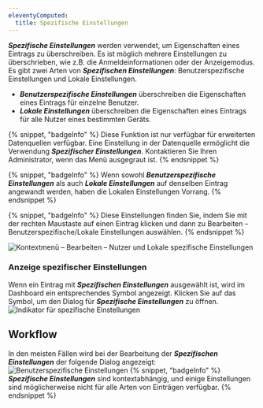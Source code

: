 ```yaml
---
eleventyComputed:
  title: Spezifische Einstellungen
---
```

***Spezifische Einstellungen*** werden verwendet, um Eigenschaften eines Eintrags zu überschreiben. Es ist möglich mehrere Einstellungen zu überschrieben, wie z.B. die Anmeldeinformationen oder der Anzeigemodus. Es gibt zwei Arten von ***Spezifischen Einstellungen***: Benutzerspezifische Einstellungen und Lokale Einstellungen.

* ***Benutzerspezifische Einstellungen*** überschreiben die Eigenschaften eines Eintrags für einzelne Benutzer.
* ***Lokale Einstellungen*** überschreiben die Eigenschaften eines Eintrags für alle Nutzer eines bestimmten Geräts.

{% snippet, "badgeInfo" %}
Diese Funktion ist nur verfügbar für erweiterten Datenquellen verfügbar. Eine Einstellung in der Datenquelle ermöglicht die Verwendung ***Spezifischer Einstellungen***. Kontaktieren Sie Ihren Administrator, wenn das Menü ausgegraut ist.
{% endsnippet %}

{% snippet, "badgeInfo" %}
Wenn sowohl ***Benutzerspezifische Einstellungen*** als auch ***Lokale Einstellungen*** auf denselben Eintrag angewandt werden, haben die Lokalen Einstellungen Vorrang.
{% endsnippet %}

{% snippet, "badgeInfo" %}
Diese Einstellungen finden Sie, indem Sie mit der rechten Maustaste auf einen Eintrag klicken und dann zu Bearbeiten – Benutzerspezifische/Lokale Einstellungen auswählen.
{% endsnippet %}

![Kontextmenü – Bearbeiten – Nutzer und Lokale spezifische Einstellungen](https://cdnweb.devolutions.net/docs/de/rdm/windows/clip10214.png)

### Anzeige spezifischer Einstellungen

Wenn ein Eintrag mit ***Spezifischen Einstellungen*** ausgewählt ist, wird im Dashboard ein entsprechendes Symbol angezeigt. Klicken Sie auf das Symbol, um den Dialog für ***Spezifische Einstellungen*** zu öffnen.
![Indikator für spezifische Einstellungen](https://cdnweb.devolutions.net/docs/de/rdm/windows/clip10215.png)

## Workflow

In den meisten Fällen wird bei der Bearbeitung der ***Spezifischen Einstellungen*** der folgende Dialog angezeigt:
![Benutzerspezifische Einstellungen](https://cdnweb.devolutions.net/docs/de/rdm/windows/clip10216.png)
{% snippet, "badgeInfo" %}
***Spezifische Einstellungen*** sind kontextabhängig, und einige Einstellungen sind möglicherweise nicht für alle Arten von Einträgen verfügbar.
{% endsnippet %}
